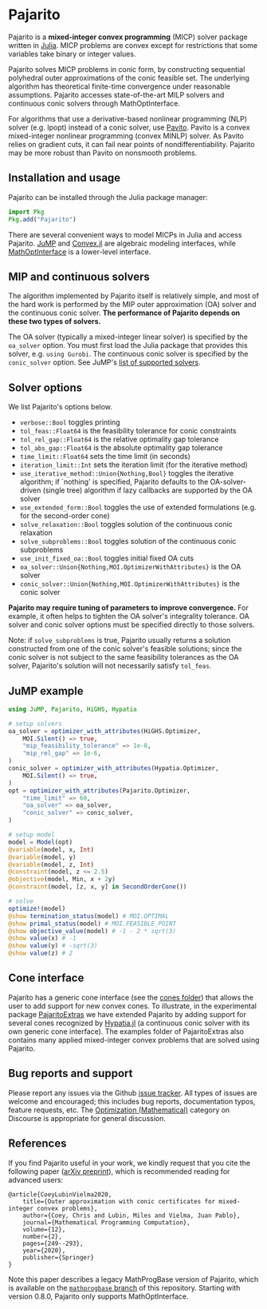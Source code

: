 # Pajarito

Pajarito is a **mixed-integer convex programming** (MICP) solver package written in [Julia](http://julialang.org/). 
MICP problems are convex except for restrictions that some variables take binary or integer values.

Pajarito solves MICP problems in conic form, by constructing sequential polyhedral outer approximations of the conic feasible set. 
The underlying algorithm has theoretical finite-time convergence under reasonable assumptions. 
Pajarito accesses state-of-the-art MILP solvers and continuous conic solvers through MathOptInterface. 

For algorithms that use a derivative-based nonlinear programming (NLP) solver (e.g. Ipopt) instead of a conic solver, use [Pavito](https://github.com/jump-dev/Pavito.jl). 
Pavito is a convex mixed-integer nonlinear programming (convex MINLP) solver. 
As Pavito relies on gradient cuts, it can fail near points of nondifferentiability. 
Pajarito may be more robust than Pavito on nonsmooth problems.

## Installation and usage

Pajarito can be installed through the Julia package manager:
```julia
import Pkg
Pkg.add("Pajarito")
```

There are several convenient ways to model MICPs in Julia and access Pajarito.
[JuMP](https://github.com/jump-dev/JuMP.jl) and [Convex.jl](https://github.com/jump-dev/Convex.jl) are algebraic modeling interfaces, while [MathOptInterface](https://github.com/jump-dev/MathOptInterface.jl) is a lower-level interface.

## MIP and continuous solvers

The algorithm implemented by Pajarito itself is relatively simple, and most of the hard work is performed by the MIP outer approximation (OA) solver and the continuous conic solver. 
**The performance of Pajarito depends on these two types of solvers.** 

The OA solver (typically a mixed-integer linear solver) is specified by the `oa_solver` option. 
You must first load the Julia package that provides this solver, e.g. `using Gurobi`. 
The continuous conic solver is specified by the `conic_solver` option. 
See JuMP's [list of supported solvers](https://jump.dev/JuMP.jl/stable/installation/#Supported-solvers).

## Solver options

We list Pajarito's options below.

- `verbose::Bool` toggles printing
- `tol_feas::Float64` is the feasibility tolerance for conic constraints
- `tol_rel_gap::Float64` is the relative optimality gap tolerance
- `tol_abs_gap::Float64` is the absolute optimality gap tolerance
- `time_limit::Float64` sets the time limit (in seconds)
- `iteration_limit::Int` sets the iteration limit (for the iterative method)
- `use_iterative_method::Union{Nothing,Bool}` toggles the iterative algorithm; if `nothing' is specified, Pajarito defaults to the OA-solver-driven (single tree) algorithm if lazy callbacks are supported by the OA solver
- `use_extended_form::Bool` toggles the use of extended formulations (e.g. for the second-order cone)
- `solve_relaxation::Bool` toggles solution of the continuous conic relaxation
- `solve_subproblems::Bool` toggles solution of the continuous conic subproblems
- `use_init_fixed_oa::Bool` toggles initial fixed OA cuts
- `oa_solver::Union{Nothing,MOI.OptimizerWithAttributes}` is the OA solver
- `conic_solver::Union{Nothing,MOI.OptimizerWithAttributes}` is the conic solver

**Pajarito may require tuning of parameters to improve convergence.**
For example, it often helps to tighten the OA solver's integrality tolerance.
OA solver and conic solver options must be specified directly to those solvers.

Note: if `solve_subproblems` is true, Pajarito usually returns a solution constructed from one of the conic solver's feasible solutions; since the conic solver is not subject to the same feasibility tolerances as the OA solver, Pajarito's solution will not necessarily satisfy `tol_feas`.

## JuMP example

```julia
using JuMP, Pajarito, HiGHS, Hypatia

# setup solvers
oa_solver = optimizer_with_attributes(HiGHS.Optimizer,
    MOI.Silent() => true,
    "mip_feasibility_tolerance" => 1e-8,
    "mip_rel_gap" => 1e-6,
)
conic_solver = optimizer_with_attributes(Hypatia.Optimizer, 
    MOI.Silent() => true,
)
opt = optimizer_with_attributes(Pajarito.Optimizer,
    "time_limit" => 60, 
    "oa_solver" => oa_solver, 
    "conic_solver" => conic_solver,
)

# setup model
model = Model(opt)
@variable(model, x, Int)
@variable(model, y)
@variable(model, z, Int)
@constraint(model, z <= 2.5)
@objective(model, Min, x + 2y)
@constraint(model, [z, x, y] in SecondOrderCone())

# solve
optimize!(model)
@show termination_status(model) # MOI.OPTIMAL
@show primal_status(model) # MOI.FEASIBLE_POINT
@show objective_value(model) # -1 - 2 * sqrt(3)
@show value(x) # -1
@show value(y) # -sqrt(3)
@show value(z) # 2
```

## Cone interface

Pajarito has a generic cone interface (see the [cones folder](src/Cones/)) that allows the user to add support for new convex cones.
To illustrate, in the experimental package [PajaritoExtras](https://github.com/chriscoey/PajaritoExtras.jl) we have extended Pajarito by adding support for several cones recognized by [Hypatia.jl](https://github.com/chriscoey/Hypatia.jl) (a continuous conic solver with its own generic cone interface).
The examples folder of PajaritoExtras also contains many applied mixed-integer convex problems that are solved using Pajarito.

## Bug reports and support

Please report any issues via the Github [issue tracker](https://github.com/jump-dev/Pajarito.jl/issues). 
All types of issues are welcome and encouraged; this includes bug reports, documentation typos, feature requests, etc. 
The [Optimization (Mathematical)](https://discourse.julialang.org/c/domain/opt) category on Discourse is appropriate for general discussion.

## References

If you find Pajarito useful in your work, we kindly request that you cite the following paper ([arXiv preprint](http://arxiv.org/abs/1808.05290)), which is recommended reading for advanced users:

    @article{CoeyLubinVielma2020,
        title={Outer approximation with conic certificates for mixed-integer convex problems},
        author={Coey, Chris and Lubin, Miles and Vielma, Juan Pablo},
        journal={Mathematical Programming Computation},
        volume={12},
        number={2},
        pages={249--293},
        year={2020},
        publisher={Springer}
    }

Note this paper describes a legacy MathProgBase version of Pajarito, which is available on the [`mathprogbase` branch](https://github.com/jump-dev/Pajarito.jl/tree/mathprogbase) of this repository.
Starting with version 0.8.0, Pajarito only supports MathOptInterface.